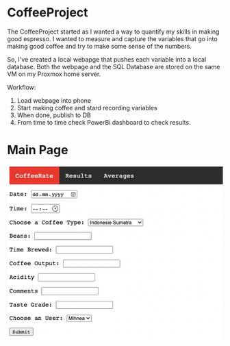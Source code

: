 # CoffeeProject
 
The CoffeeProject started as I wanted a way to quantify my skills in making good espresso. I wanted to measure and capture the variables that go into making good coffee and try to make some sense of the numbers. 

So, I've created a local webapge that pushes each variable into a local database. Both the webpage and the SQL Database are stored on the same VM on my Proxmox home server. 

Workflow: 
 
1. Load webpage into phone
2. Start making coffee and stard recording variables
3. When done, publish to DB 
4. From time to time check PowerBi dashboard to check results.

# Main Page

![Main Page](https://github.com/mihnearad/CoffeeProject/blob/main/Previews/Preview-main-page.png)
